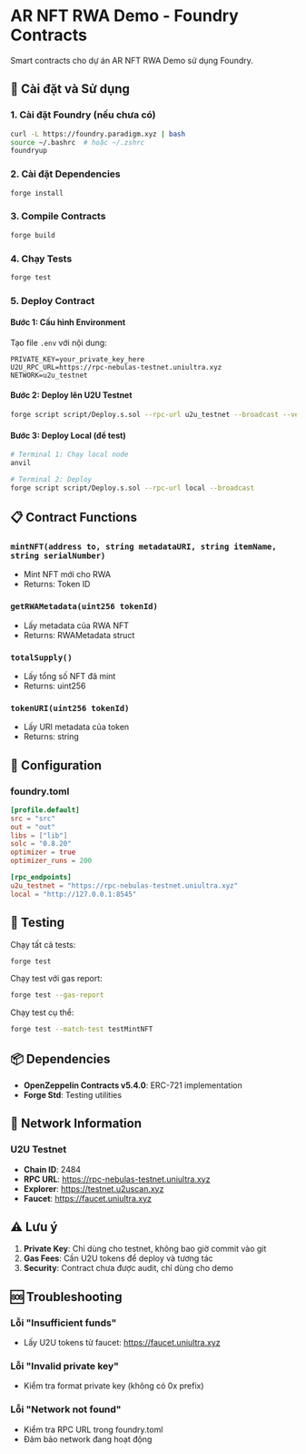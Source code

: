 # AR NFT RWA Demo - Foundry Contracts

Smart contracts cho dự án AR NFT RWA Demo sử dụng Foundry.

## 🚀 Cài đặt và Sử dụng

### 1. Cài đặt Foundry (nếu chưa có)
```bash
curl -L https://foundry.paradigm.xyz | bash
source ~/.bashrc  # hoặc ~/.zshrc
foundryup
```

### 2. Cài đặt Dependencies
```bash
forge install
```

### 3. Compile Contracts
```bash
forge build
```

### 4. Chạy Tests
```bash
forge test
```

### 5. Deploy Contract

#### Bước 1: Cấu hình Environment
Tạo file `.env` với nội dung:
```env
PRIVATE_KEY=your_private_key_here
U2U_RPC_URL=https://rpc-nebulas-testnet.uniultra.xyz
NETWORK=u2u_testnet
```

#### Bước 2: Deploy lên U2U Testnet
```bash
forge script script/Deploy.s.sol --rpc-url u2u_testnet --broadcast --verify
```

#### Bước 3: Deploy Local (để test)
```bash
# Terminal 1: Chạy local node
anvil

# Terminal 2: Deploy
forge script script/Deploy.s.sol --rpc-url local --broadcast
```

## 📋 Contract Functions

### `mintNFT(address to, string metadataURI, string itemName, string serialNumber)`
- Mint NFT mới cho RWA
- Returns: Token ID

### `getRWAMetadata(uint256 tokenId)`
- Lấy metadata của RWA NFT
- Returns: RWAMetadata struct

### `totalSupply()`
- Lấy tổng số NFT đã mint
- Returns: uint256

### `tokenURI(uint256 tokenId)`
- Lấy URI metadata của token
- Returns: string

## 🔧 Configuration

### foundry.toml
```toml
[profile.default]
src = "src"
out = "out"
libs = ["lib"]
solc = "0.8.20"
optimizer = true
optimizer_runs = 200

[rpc_endpoints]
u2u_testnet = "https://rpc-nebulas-testnet.uniultra.xyz"
local = "http://127.0.0.1:8545"
```

## 🧪 Testing

Chạy tất cả tests:
```bash
forge test
```

Chạy test với gas report:
```bash
forge test --gas-report
```

Chạy test cụ thể:
```bash
forge test --match-test testMintNFT
```

## 📦 Dependencies

- **OpenZeppelin Contracts v5.4.0**: ERC-721 implementation
- **Forge Std**: Testing utilities

## 🔗 Network Information

### U2U Testnet
- **Chain ID**: 2484
- **RPC URL**: https://rpc-nebulas-testnet.uniultra.xyz
- **Explorer**: https://testnet.u2uscan.xyz
- **Faucet**: https://faucet.uniultra.xyz

## ⚠️ Lưu ý

1. **Private Key**: Chỉ dùng cho testnet, không bao giờ commit vào git
2. **Gas Fees**: Cần U2U tokens để deploy và tương tác
3. **Security**: Contract chưa được audit, chỉ dùng cho demo

## 🆘 Troubleshooting

### Lỗi "Insufficient funds"
- Lấy U2U tokens từ faucet: https://faucet.uniultra.xyz

### Lỗi "Invalid private key"
- Kiểm tra format private key (không có 0x prefix)

### Lỗi "Network not found"
- Kiểm tra RPC URL trong foundry.toml
- Đảm bảo network đang hoạt động